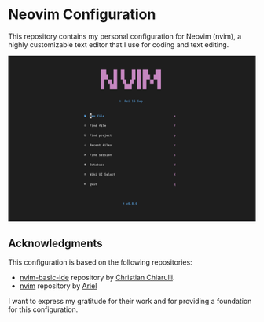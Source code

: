 # Neovim Configuration
This repository contains my personal configuration for Neovim (nvim), a highly customizable text editor that I use for coding and text editing. 

![greeter-screenshot](./img/nvim-screenshot.png)

## Acknowledgments
This configuration is based on the following repositories:

- [nvim-basic-ide](https://github.com/LunarVim/nvim-basic-ide) repository by [Christian Chiarulli](https://github.com/ChristianChiarulli). 
- [nvim](https://github.com/adalessa/nvim) repository by [Ariel](https://github.com/adalessa)

I want to express my gratitude for their work and for providing a foundation for this configuration.
